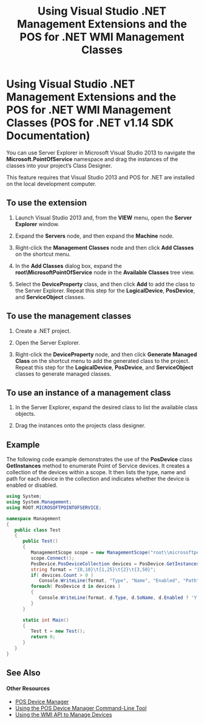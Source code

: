 ﻿---
title: Using Visual Studio .NET Management Extensions and the POS for .NET WMI Management Classes
description: Using Visual Studio .NET Management Extensions and the POS for .NET WMI Management Classes (POS for .NET v1.14 SDK Documentation)
ms.date: 03/03/2014
ms.topic: how-to
ms.custom: "pos-restored-from-archive"
---

# Using Visual Studio .NET Management Extensions and the POS for .NET WMI Management Classes (POS for .NET v1.14 SDK Documentation)

You can use Server Explorer in Microsoft Visual Studio 2013 to navigate the **Microsoft.PointOfService** namespace and drag the instances of the classes into your project’s Class Designer.

This feature requires that Visual Studio 2013 and POS for .NET are installed on the local development computer.

## To use the extension

1. Launch Visual Studio 2013 and, from the **VIEW** menu, open the **Server Explorer** window.

2. Expand the **Servers** node, and then expand the **Machine** node.

3. Right-click the **Management Classes** node and then click **Add Classes** on the shortcut menu.

4. In the **Add Classes** dialog box, expand the **root\\MicrosoftPointOfService** node in the **Available Classes** tree view.

5. Select the **DeviceProperty** class, and then click **Add** to add the class to the Server Explorer. Repeat this step for the **LogicalDevice**, **PosDevice**, and **ServiceObject** classes.

## To use the management classes

1. Create a .NET project.

2. Open the Server Explorer.

3. Right-click the **DeviceProperty** node, and then click **Generate Managed Class** on the shortcut menu to add the generated class to the project. Repeat this step for the **LogicalDevice**, **PosDevice**, and **ServiceObject** classes to generate managed classes.

## To use an instance of a management class

1. In the Server Explorer, expand the desired class to list the available class objects.

2. Drag the instances onto the projects class designer.

## Example

The following code example demonstrates the use of the **PosDevice** class **GetInstances** method to enumerate Point of Service devices. It creates a collection of the devices within a scope. It then lists the type, name and path for each device in the collection and indicates whether the device is enabled or disabled.

```csharp
using System;
using System.Management;
using ROOT.MICROSOFTPOINTOFSERVICE;

namespace Management
{
   public class Test
   {
      public Test()
      {
         ManagementScope scope = new ManagementScope("root\\microsoftpointofservice");
         scope.Connect();
         PosDevice.PosDeviceCollection devices = PosDevice.GetInstances(scope, "");
         string format = "{0,10}\t{1,25}\t{2}\t{3,50}";
         if( devices.Count > 0 )
            Console.WriteLine(format, "Type", "Name", "Enabled", "Path");
         foreach( PosDevice d in devices )
         {
            Console.WriteLine(format, d.Type, d.SoName, d.Enabled ? 'Y' : 'N', d.Path);
         }
      }

      static int Main()
      {
         Test t = new Test();
         return 0;
      }
   }
}
```

## See Also

#### Other Resources

- [POS Device Manager](pos-device-manager.md)
- [Using the POS Device Manager Command-Line Tool](using-the-pos-device-manager-command-line-tool.md)
- [Using the WMI API to Manage Devices](using-the-wmi-api-to-manage-devices.md)
